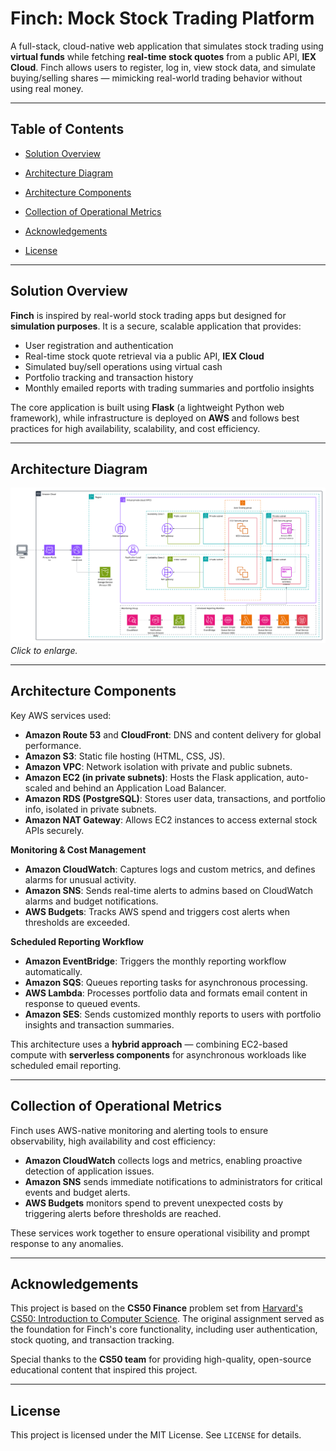 # Finch: Mock Stock Trading Platform

A full-stack, cloud-native web application that simulates stock trading using **virtual funds** while fetching **real-time stock quotes** from a public API, **IEX Cloud**. Finch allows users to register, log in, view stock data, and simulate buying/selling shares — mimicking real-world trading behavior without using real money.

---

## Table of Contents

* [Solution Overview](#solution-overview)
* [Architecture Diagram](#architecture-diagram)
* [Architecture Components](#architecture-components)

* [Collection of Operational Metrics](#collection-of-operational-metrics)
* [Acknowledgements](#acknowledgements)
* [License](#license)

---

## Solution Overview

**Finch** is inspired by real-world stock trading apps but designed for **simulation purposes**. It is a secure, scalable application that provides:

* User registration and authentication
* Real-time stock quote retrieval via a public API, **IEX Cloud**
* Simulated buy/sell operations using virtual cash
* Portfolio tracking and transaction history
* Monthly emailed reports with trading summaries and portfolio insights

The core application is built using **Flask** (a lightweight Python web framework), while infrastructure is deployed on **AWS** and follows best practices for high availability, scalability, and cost efficiency.

---

## Architecture Diagram

![Finch Architecture Diagram](./Finch.png)
*Click to enlarge.*

---

## Architecture Components

Key AWS services used:

* **Amazon Route 53** and **CloudFront**: DNS and content delivery for global performance.
* **Amazon S3**: Static file hosting (HTML, CSS, JS).
* **Amazon VPC**: Network isolation with private and public subnets.
* **Amazon EC2 (in private subnets)**: Hosts the Flask application, auto-scaled and behind an Application Load Balancer.
* **Amazon RDS (PostgreSQL)**: Stores user data, transactions, and portfolio info, isolated in private subnets.
* **Amazon NAT Gateway**: Allows EC2 instances to access external stock APIs securely.


**Monitoring & Cost Management**

*   **Amazon CloudWatch**: Captures logs and custom metrics, and defines alarms for unusual activity.
*   **Amazon SNS**: Sends real-time alerts to admins based on CloudWatch alarms and budget notifications.
*   **AWS Budgets**: Tracks AWS spend and triggers cost alerts when thresholds are exceeded.
    

**Scheduled Reporting Workflow**

*   **Amazon EventBridge**: Triggers the monthly reporting workflow automatically.  
*   **Amazon SQS**: Queues reporting tasks for asynchronous processing.  
*   **AWS Lambda**: Processes portfolio data and formats email content in response to queued events.  
*   **Amazon SES**: Sends customized monthly reports to users with portfolio insights and transaction summaries.

This architecture uses a **hybrid approach** — combining EC2-based compute with **serverless components** for asynchronous workloads like scheduled email reporting.

---


## Collection of Operational Metrics

Finch uses AWS-native monitoring and alerting tools to ensure observability, high availability and cost efficiency:

* **Amazon CloudWatch** collects logs and metrics, enabling proactive detection of application issues.
* **Amazon SNS** sends immediate notifications to administrators for critical events and budget alerts.
* **AWS Budgets** monitors spend to prevent unexpected costs by triggering alerts before thresholds are reached.

These services work together to ensure operational visibility and prompt response to any anomalies.

---

## Acknowledgements

This project is based on the **CS50 Finance** problem set from [Harvard's CS50: Introduction to Computer Science](https://cs50.harvard.edu/x/). The original assignment served as the foundation for Finch's core functionality, including user authentication, stock quoting, and transaction tracking.

Special thanks to the **CS50 team** for providing high-quality, open-source educational content that inspired this project.

---

## License

This project is licensed under the MIT License. See `LICENSE` for details.

